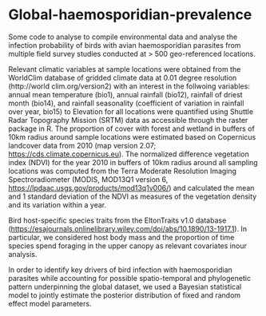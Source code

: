 # Global-haemosporidian-prevalence

Some code to analyse to compile environmental data and analyse the infection probability of birds with avian haemosporidian parasites from multiple field survey studies conducted at > 500 geo-referenced locations.

Relevant climatic variables at sample locations were obtained from the WorldClim database of gridded climate data at 0.01 degree resolution (http://world clim.org/version2) with an interest in the follwoing variables: annual mean temperature (bio1), annual rainfall (bio12), rainfall of driest month (bio14), and rainfall seasonality (coefficient of variation in rainfall over year, bio15) to
Elevation for all locations were quantified using Shuttle Radar Topography Mission (SRTM) data as accessible through the raster package in R. 
The proportion of cover with forest and wetland in buffers of 10km radius around sample locations were estimated based on Copernicus landcover data from 2010 (map version 2.07; https://cds.climate.copernicus.eu).
The normalized difference vegetation index (NDVI) for the year 2010 in buffers of 10km radius around all sampling locations was computed from the Terra Moderate Resolution Imaging Spectroradiometer (MODIS, MOD13Q1 version 6, https://lpdaac.usgs.gov/products/mod13q1v006/) and calculated the mean and 1 standard deviation of the NDVI as measures of the vegetation density and its variation within a year.

Bird host-specific species traits from the EltonTraits v1.0 database (https://esajournals.onlinelibrary.wiley.com/doi/abs/10.1890/13-1917.1). In particular, we considered host body mass and the proportion of time species spend foraging in the upper canopy as relevant covariates inour analysis.

In order to identify key drivers of bird infection with haemosporidian parasites while accounting for possible spatio-temporal and phylogenetic pattern underpinning the global dataset, we used a Bayesian statistical model to jointly estimate the posterior distribution of fixed and random effect model parameters. 
